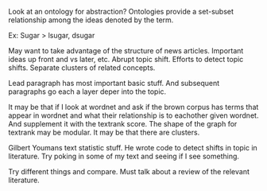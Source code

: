 


Look at an ontology for abstraction?
Ontologies provide a set-subset relationship among the ideas denoted by the term.


Ex: Sugar > lsugar, dsugar


May want to take advantage of the structure of news articles.  Important ideas up front and vs later, etc.  Abrupt topic shift.  Efforts to detect topic shifts.  Separate clusters of related concepts.


Lead paragraph has most important basic stuff.  And subsequent paragraphs go each a layer deper into the topic.

It may be that if I look at wordnet and ask if the brown corpus has terms that appear in wordnet and what their relationship is to eachother given wordnet.  And supplement it with the textrank score.  The shape of the graph for textrank may be modular.  It may be that there are clusters.

Gilbert Youmans text statistic stuff.  He wrote code to detect shifts in topic in literature.  Try poking in some of my text and seeing if I see something.


Try different things and compare.  Must talk about a review of the relevant literature.



